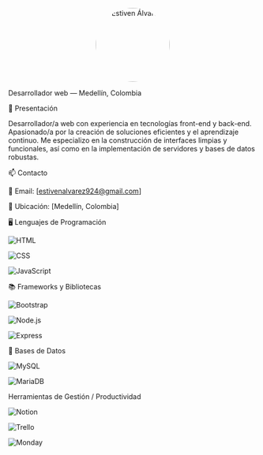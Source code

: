 <p align="center"> <img src="https://i.imgur.com/YOUR_IMAGE.png" alt="Estiven Álvarez" width="150" style="border-radius: 50%;"> </p>
Desarrollador web  — Medellín, Colombia

👤 Presentación

Desarrollador/a web con experiencia en tecnologías front-end y back-end. Apasionado/a por la creación de soluciones eficientes y el aprendizaje continuo. Me especializo en la construcción de interfaces limpias y funcionales, así como en la implementación de servidores y bases de datos robustas.

📫 Contacto

📧 Email: [estivenalvarez924@gmail.com]

📍 Ubicación: [Medellín, Colombia]

🖥️ Lenguajes de Programación

![HTML](https://img.shields.io/badge/HTML5-E34F26?style=flat&logo=html5&logoColor=white)

![CSS](https://img.shields.io/badge/CSS3-1572B6?style=flat&logo=css3&logoColor=white)

![JavaScript](https://img.shields.io/badge/JavaScript-F7DF1E?style=flat&logo=javascript&logoColor=black)

📚 Frameworks y Bibliotecas

![Bootstrap](https://img.shields.io/badge/Bootstrap-7952B3?style=flat&logo=bootstrap&logoColor=white)

![Node.js](https://img.shields.io/badge/Node.js-339933?style=flat&logo=node.js&logoColor=white)

![Express](https://img.shields.io/badge/Express.js-000000?style=flat&logo=express&logoColor=white)

💾 Bases de Datos

![MySQL](https://img.shields.io/badge/MySQL-4479A1?style=flat&logo=mysql&logoColor=white)

![MariaDB](https://img.shields.io/badge/MariaDB-003545?style=flat&logo=mariadb&logoColor=white)

Herramientas de Gestión / Productividad

![Notion](https://img.shields.io/badge/Notion-000000?style=flat&logo=notion&logoColor=white)

![Trello](https://img.shields.io/badge/Trello-0052CC?style=flat&logo=trello&logoColor=white)

![Monday](https://img.shields.io/badge/Monday.com-000?style=flat&logo=monday.com&logoColor=white)

